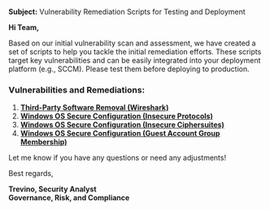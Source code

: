 **Subject:** Vulnerability Remediation Scripts for Testing and Deployment

**Hi Team,**

Based on our initial vulnerability scan and assessment, we have created a set of scripts to help you tackle the initial remediation efforts. These scripts target key vulnerabilities and can be easily integrated into your deployment platform (e.g., SCCM). Please test them before deploying to production.

### Vulnerabilities and Remediations:
1. [**Third-Party Software Removal (Wireshark)**](https://github.com/Toba0z/Toba0z-Remediation-Automation-Bash-Powershell/blob/main/remediation-wireshark-uninstall.ps1)
2. [**Windows OS Secure Configuration (Insecure Protocols)**](https://github.com/Toba0z/Toba0z-Remediation-Automation-Bash-Powershell/blob/main/toggle-protocols.ps1)
3. [**Windows OS Secure Configuration (Insecure Ciphersuites)**](https://github.com/Toba0z/Toba0z-Remediation-Automation-Bash-Powershell/blob/main/toggle-cipher-suites.ps1)
4. [**Windows OS Secure Configuration (Guest Account Group Membership)**](https://github.com/Toba0z/Toba0z-Remediation-Automation-Bash-Powershell/blob/main/toggle-guest-local-administrators.ps1)

Let me know if you have any questions or need any adjustments!

Best regards,

**Trevino, Security Analyst**<br/>
**Governance, Risk, and Compliance**
